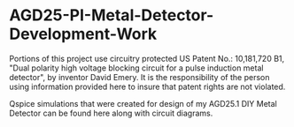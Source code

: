 # AGD25-PI-Metal-Detector-Development-Work
Portions of this project use circuitry protected US Patent No.: 10,181,720 B1,
"Dual polarity high voltage blocking circuit for a pulse induction metal detector", by
inventor David Emery. It is the responsibility of the person using information provided here
to insure that patent rights are not violated.

Qspice simulations that were created for design of my AGD25.1 DIY Metal Detector
can be found here along with circuit diagrams.
